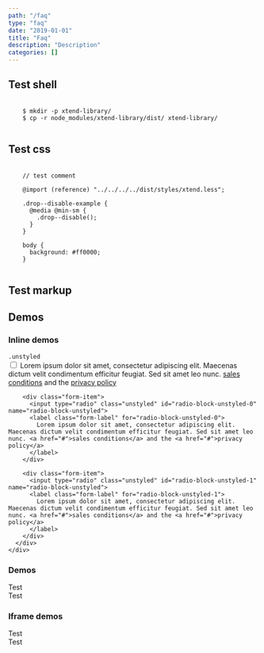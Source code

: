 ```yaml
---
path: "/faq"
type: "faq"
date: "2019-01-01"
title: "Faq"
description: "Description"
categories: []
---
```


<h2>Test shell</h2>

<pre>
  <code class="language-shell">
    $ mkdir -p xtend-library/
    $ cp -r node_modules/xtend-library/dist/ xtend-library/
  </code>
</pre>

<h2>Test css</h2>

<pre>
  <code class="language-less">
    // test comment
    
    @import (reference) "../../../../dist/styles/xtend.less";
    
    .drop--disable-example {
      @media @min-sm {
        .drop--disable();
      }
    }
    
    body {
      background: #ff0000;
    }
  </code>
</pre>

<h2>Test markup</h2>

<script type="text/plain" class="language-markup">
  <a href="#" class="btn">
    <span><!-- content --></span>
  </a>
  <button type="button" class="btn">
    <span><!-- content --></span>
  </button>
</script>

<h2>Demos</h2>

<h3>Inline demos</h2>

<demo>
  <div class="demo-inner">
    <div class="demo-item demo-preview" data-name="vanilla">
      <div class="demo-text">
        <div class="alert_content">
          <code>.unstyled</code>
        </div>
      </div>
      <div class="demo-source demo-source-from" data-lang="language-markup">
        <div class="form-item">
          <input type="checkbox" class="unstyled" id="checkbox-block-unstyled">
          <label class="form-label" for="checkbox-block-unstyled">
            Lorem ipsum dolor sit amet, consectetur adipiscing elit. Maecenas dictum velit condimentum efficitur feugiat. Sed sit amet leo nunc. <a href="#">sales conditions</a> and the <a href="#">privacy policy</a>
          </label>
        </div>
  
        <div class="form-item">
          <input type="radio" class="unstyled" id="radio-block-unstyled-0" name="radio-block-unstyled">
          <label class="form-label" for="radio-block-unstyled-0">
            Lorem ipsum dolor sit amet, consectetur adipiscing elit. Maecenas dictum velit condimentum efficitur feugiat. Sed sit amet leo nunc. <a href="#">sales conditions</a> and the <a href="#">privacy policy</a>
          </label>
        </div>
  
        <div class="form-item">
          <input type="radio" class="unstyled" id="radio-block-unstyled-1" name="radio-block-unstyled">
          <label class="form-label" for="radio-block-unstyled-1">
            Lorem ipsum dolor sit amet, consectetur adipiscing elit. Maecenas dictum velit condimentum efficitur feugiat. Sed sit amet leo nunc. <a href="#">sales conditions</a> and the <a href="#">privacy policy</a>
          </label>
        </div>
      </div>
    </div>
  </div>
</demo>

<h3>Demos</h2>

<demo>
  <div class="demo-inner">
    <demovanilla src="demos/test-vanilla" name="vanilla">
      <div class="demo-text">
        <div class="alert_content">
          Test
        </div>
      </div>
    </demovanilla>
  </div>
  <div class="demo-inner">
    <demoreact src="demos/test-react" name="react">
      <div class="demo-text">
        <div class="alert_content">
          Test
        </div>
      </div>
    </demoreact>
  </div>
</demo>

<h3>Iframe demos</h2>

<demo>
  <div class="demo-inner">
    <div class="demo-item" data-iframe="demos/test-vanilla-iframe" data-name="vanilla">
      <div class="demo-text">
        <div class="alert_content">
          Test
        </div>
      </div>
    </div>
    <div class="demo-item" data-iframe="demos/test-react-iframe" data-name="react">
      <div class="demo-text">
        <div class="alert_content">
          Test
        </div>
      </div>
    </div>
  </div>
</demo>
